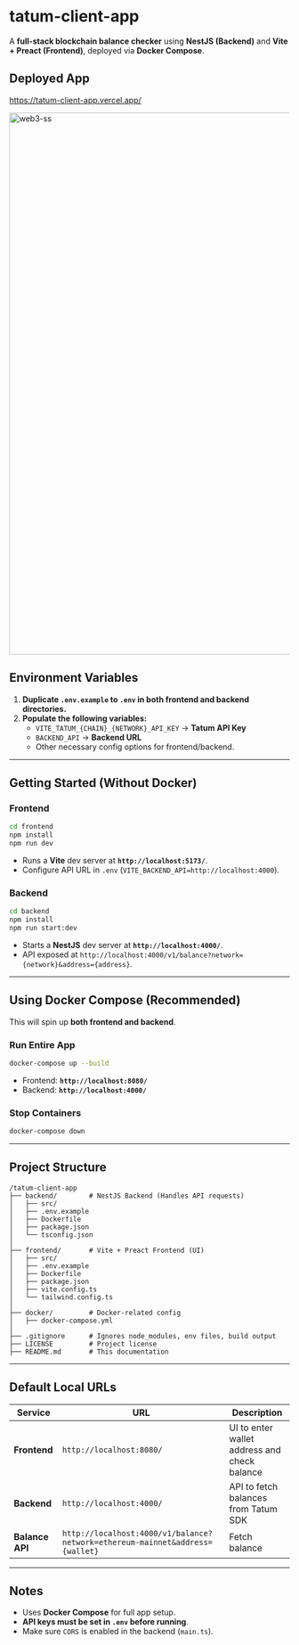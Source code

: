 # tatum-client-app

A **full-stack blockchain balance checker** using **NestJS (Backend)** and **Vite + Preact (Frontend)**, deployed via **Docker Compose**.

## Deployed App

https://tatum-client-app.vercel.app/

<img width="973" alt="web3-ss" src="https://github.com/user-attachments/assets/6c8acc05-d350-4250-81d5-91a7e5bfba06" />

## **Environment Variables**

1. **Duplicate `.env.example` to `.env` in both frontend and backend directories.**
2. **Populate the following variables:**
   - `VITE_TATUM_{CHAIN}_{NETWORK}_API_KEY` → **Tatum API Key**
   - `BACKEND_API` → **Backend URL**
   - Other necessary config options for frontend/backend.

---

## **Getting Started (Without Docker)**

### **Frontend**
```sh
cd frontend
npm install
npm run dev
```
- Runs a **Vite** dev server at **`http://localhost:5173/`**.
- Configure API URL in `.env` (`VITE_BACKEND_API=http://localhost:4000`).

### **Backend**
```sh
cd backend
npm install
npm run start:dev
```
- Starts a **NestJS** dev server at **`http://localhost:4000/`**.
- API exposed at `http://localhost:4000/v1/balance?network={network}&address={address}`.

---

## **Using Docker Compose (Recommended)**

This will spin up **both frontend and backend**.

### **Run Entire App**
```sh
docker-compose up --build
```
- Frontend: **`http://localhost:8080/`**
- Backend: **`http://localhost:4000/`**

### **Stop Containers**
```sh
docker-compose down
```

---

## **Project Structure**

```
/tatum-client-app
├── backend/        # NestJS Backend (Handles API requests)
│   ├── src/
│   ├── .env.example
│   ├── Dockerfile
│   ├── package.json
│   └── tsconfig.json
│
├── frontend/       # Vite + Preact Frontend (UI)
│   ├── src/
│   ├── .env.example
│   ├── Dockerfile
│   ├── package.json
│   ├── vite.config.ts
│   └── tailwind.config.ts
│
├── docker/         # Docker-related config
│   ├── docker-compose.yml
│
├── .gitignore      # Ignores node_modules, env files, build output
├── LICENSE         # Project license
├── README.md       # This documentation
```

---

## **Default Local URLs**

| Service   | URL                      | Description |
|-----------|--------------------------|-------------|
| **Frontend** | `http://localhost:8080/` | UI to enter wallet address and check balance |
| **Backend** | `http://localhost:4000/` | API to fetch balances from Tatum SDK |
| **Balance API** | `http://localhost:4000/v1/balance?network=ethereum-mainnet&address={wallet}` | Fetch balance |

---

## **Notes**

- Uses **Docker Compose** for full app setup.
- **API keys must be set in `.env` before running**.
- Make sure `CORS` is enabled in the backend (`main.ts`).
